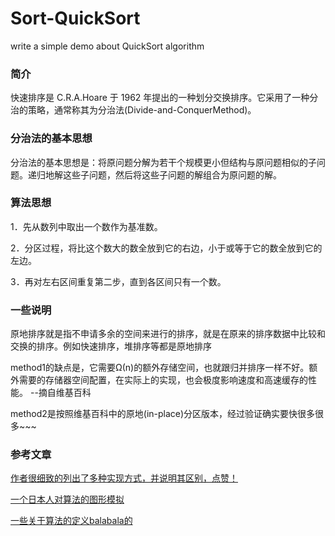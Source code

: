 # Sort-QuickSort
write a simple demo about QuickSort algorithm

### 简介

快速排序是 C.R.A.Hoare 于 1962 年提出的一种划分交换排序。它采用了一种分治的策略，通常称其为分治法(Divide-and-ConquerMethod)。

### 分治法的基本思想

分治法的基本思想是：将原问题分解为若干个规模更小但结构与原问题相似的子问题。递归地解这些子问题，然后将这些子问题的解组合为原问题的解。

### 算法思想

1．先从数列中取出一个数作为基准数。

2．分区过程，将比这个数大的数全放到它的右边，小于或等于它的数全放到它的左边。

3．再对左右区间重复第二步，直到各区间只有一个数。

### 一些说明

原地排序就是指不申请多余的空间来进行的排序，就是在原来的排序数据中比较和交换的排序。例如快速排序，堆排序等都是原地排序

method1的缺点是，它需要Ω(n)的额外存储空间，也就跟归并排序一样不好。额外需要的存储器空间配置，在实际上的实现，也会极度影响速度和高速缓存的性能。   --摘自维基百科

method2是按照维基百科中的原地(in-place)分区版本，经过验证确实要快很多很多~~~


### 参考文章

[作者很细致的列出了多种实现方式，并说明其区别，点赞！](http://bubkoo.com/2014/01/12/sort-algorithm/quick-sort/)

[一个日本人对算法的图形模拟](http://jsdo.it/norahiko/oxIy/fullscreen)

[一些关于算法的定义balabala的](http://wiki.jikexueyuan.com/project/data-structure-sorting/quick-sort.html)